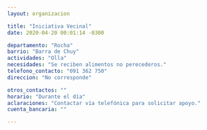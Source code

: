 ```yaml
---
layout: organizacion

title: "Iniciativa Vecinal"
date: 2020-04-20 00:01:14 -0300

departamento: "Rocha"
barrio: "Barra de Chuy"
actividades: "Olla"
necesidades: "Se reciben alimentos no perecederos."
telefono_contacto: "091 362 750"
direccion: "No corresponde"

otros_contactos: ""
horario: "Durante el día"
aclaraciones: "Contactar vía telefónica para solicitar apoyo."
cuenta_bancaria: ""

---
```

